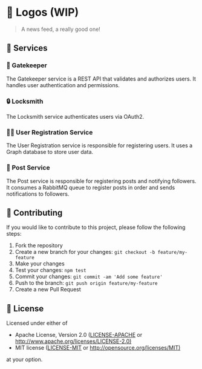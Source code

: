 # 📰 Logos (WIP)

> A news feed, a really good one!

## 🌟 Services

### 🔑 Gatekeeper

The Gatekeeper service is a REST API that validates and authorizes users. It handles user authentication and permissions.

### 🔒 Locksmith

The Locksmith service authenticates users via OAuth2.

### 🧑‍💼 User Registration Service

The User Registration service is responsible for registering users. It uses a Graph database to store user data.

### 📝 Post Service

The Post service is responsible for registering posts and notifying followers. It consumes a RabbitMQ queue to register posts in order and sends notifications to followers.

## 🤝 Contributing

If you would like to contribute to this project, please follow the following steps:

1. Fork the repository
2. Create a new branch for your changes: `git checkout -b feature/my-feature`
3. Make your changes
4. Test your changes: `npm test`
5. Commit your changes: `git commit -am 'Add some feature'`
6. Push to the branch: `git push origin feature/my-feature`
7. Create a new Pull Request

## 📜 License

Licensed under either of

- Apache License, Version 2.0 ([LICENSE-APACHE](LICENSE-APACHE) or <http://www.apache.org/licenses/LICENSE-2.0)>
- MIT license ([LICENSE-MIT](LICENSE-MIT) or <http://opensource.org/licenses/MIT)>

at your option.
